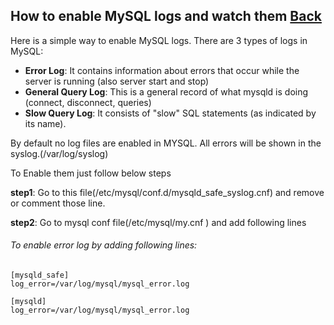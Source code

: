 ## How to enable MySQL logs and watch them [Back](./qa.md)

Here is a simple way to enable MySQL logs. There are 3 types of logs in MySQL:

- **Error Log**: It contains information about errors that occur while the server is running (also server start and stop)
- **General Query Log**: This is a general record of what mysqld is doing (connect, disconnect, queries)
- **Slow Query Log**: Ιt consists of "slow" SQL statements (as indicated by its name).

By default no log files are enabled in MYSQL. All errors will be shown in the syslog.(/var/log/syslog)

To Enable them just follow below steps

**step1**: Go to this file(/etc/mysql/conf.d/mysqld_safe_syslog.cnf) and remove or comment those line.

**step2**: Go to mysql conf file(/etc/mysql/my.cnf ) and add following lines

###### To enable error log by adding following lines:

```
[mysqld_safe]
log_error=/var/log/mysql/mysql_error.log

[mysqld]
log_error=/var/log/mysql/mysql_error.log
```